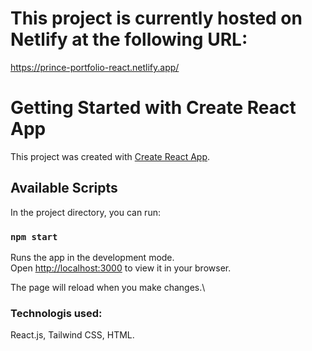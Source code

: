 # This project is currently hosted on Netlify at the following URL:

https://prince-portfolio-react.netlify.app/

# Getting Started with Create React App

This project was created with [Create React App](https://github.com/facebook/create-react-app).

## Available Scripts

In the project directory, you can run:

### `npm start`

Runs the app in the development mode.\
Open [http://localhost:3000](http://localhost:3000) to view it in your browser.

The page will reload when you make changes.\


### Technologis used:
React.js, Tailwind CSS, HTML.


